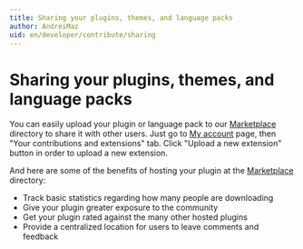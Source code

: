 ```yaml
---
title: Sharing your plugins, themes, and language packs
author: AndreiMaz
uid: en/developer/contribute/sharing
---
```


# Sharing your plugins, themes, and language packs

You can easily upload your plugin or language pack to our [Marketplace](http://www.nopcommerce.com/marketplace.aspx) directory to share it with other users. Just go to [My account](http://www.nopcommerce.com/account.aspx) page, then "Your contributions and extensions" tab. Click "Upload a new extension" button in order to upload a new extension.

And here are some of the benefits of hosting your plugin at the [Marketplace](http://www.nopcommerce.com/marketplace.aspx) directory:

* Track basic statistics regarding how many people are downloading
* Give your plugin greater exposure to the community
* Get your plugin rated against the many other hosted plugins
* Provide a centralized location for users to leave comments and feedback